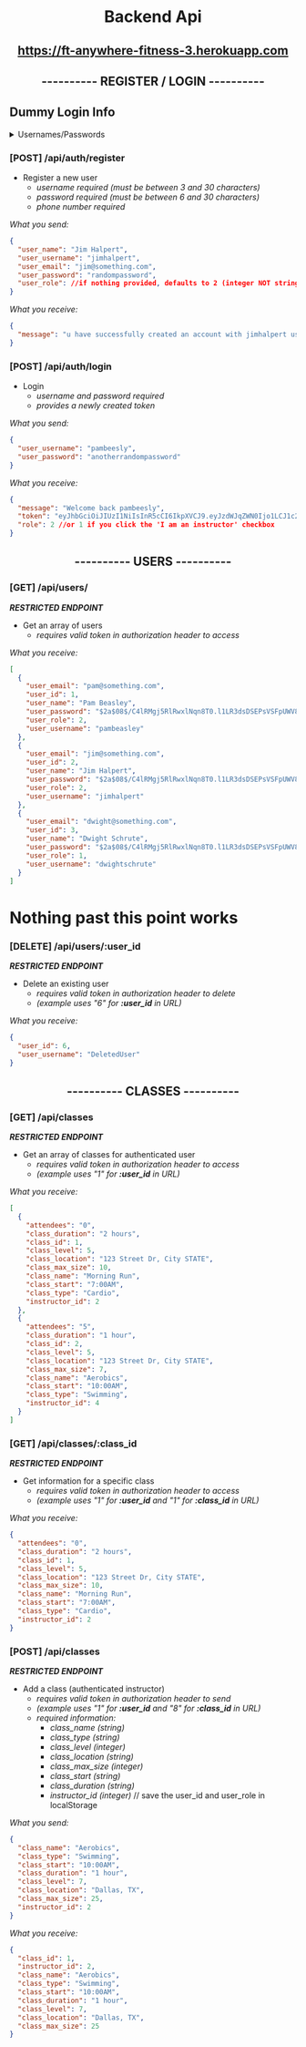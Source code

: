 # <p align="center">Backend Api</p>

## <p align="center">https://ft-anywhere-fitness-3.herokuapp.com</p>

## <p align="center">---------- REGISTER / LOGIN ----------</p>

## Dummy Login Info

<details>
<summary>Usernames/Passwords</summary>

```json
[
  {
    "user_username": "jimhalpert",
    "user_password": "randompassword"
  },
  {
    "user_username": "pambeesly",
    "user_password": "anotherrandompassword"
  },
  {
    "user_username": "dwightschrute",
    "user_password": "somethingrandom"
  }
]
```

</details>

### [POST] /api/auth/register

- Register a new user
  - _username required (must be between 3 and 30 characters)_
  - _password required (must be between 6 and 30 characters)_
  - _phone number required_

_What you send:_

```json
{
  "user_name": "Jim Halpert",
  "user_username": "jimhalpert",
  "user_email": "jim@something.com",
  "user_password": "randompassword",
  "user_role": //if nothing provided, defaults to 2 (integer NOT string) | 1 = instructor, 2 = client
}
```

_What you receive:_

```json
{
  "message": "u have successfully created an account with jimhalpert username"
}
```

### [POST] /api/auth/login

- Login
  - _username and password required_
  - _provides a newly created token_

_What you send:_

```json
{
  "user_username": "pambeesly",
  "user_password": "anotherrandompassword"
}
```

_What you receive:_

```json
{
  "message": "Welcome back pambeesly",
  "token": "eyJhbGciOiJIUzI1NiIsInR5cCI6IkpXVCJ9.eyJzdWJqZWN0Ijo1LCJ1c2VybmFtZSI6Ik5ld1VzZXIiLCJpYXQiOjE2MjcyNjY4MDYsImV4cCI6MTYyNzM1MzIwNn0.J1dFd3ghUPYVTodsaAU3Bg2RRcmYM_1oOe-96nvLLUg",
  "role": 2 //or 1 if you click the 'I am an instructor' checkbox
}
```

##

## <p align="center">---------- USERS ----------</p>

### [GET] /api/users/

**_RESTRICTED ENDPOINT_**

- Get an array of users
  - _requires valid token in authorization header to access_

_What you receive:_

```json
[
  {
    "user_email": "pam@something.com",
    "user_id": 1,
    "user_name": "Pam Beasley",
    "user_password": "$2a$08$/C4lRMgj5RlRwxlNqn8T0.l1LR3dsDSEPsVSFpUWV8Mry.HWbqZN.",
    "user_role": 2,
    "user_username": "pambeasley"
  },
  {
    "user_email": "jim@something.com",
    "user_id": 2,
    "user_name": "Jim Halpert",
    "user_password": "$2a$08$/C4lRMgj5RlRwxlNqn8T0.l1LR3dsDSEPsVSFpUWV8Mry.HWbqZN.",
    "user_role": 2,
    "user_username": "jimhalpert"
  },
  {
    "user_email": "dwight@something.com",
    "user_id": 3,
    "user_name": "Dwight Schrute",
    "user_password": "$2a$08$/C4lRMgj5RlRwxlNqn8T0.l1LR3dsDSEPsVSFpUWV8Mry.HWbqZN.",
    "user_role": 1,
    "user_username": "dwightschrute"
  }
]
```

# Nothing past this point works

### [DELETE] /api/users/:user_id

**_RESTRICTED ENDPOINT_**

- Delete an existing user
  - _requires valid token in authorization header to delete_
  - _(example uses "6" for **:user_id** in URL)_

_What you receive:_

```json
{
  "user_id": 6,
  "user_username": "DeletedUser"
}
```

##

## <p align="center">---------- CLASSES ----------</p>

### [GET] /api/classes

**_RESTRICTED ENDPOINT_**

- Get an array of classes for authenticated user
  - _requires valid token in authorization header to access_
  - _(example uses "1" for **:user_id** in URL)_

_What you receive:_

```json
[
  {
    "attendees": "0",
    "class_duration": "2 hours",
    "class_id": 1,
    "class_level": 5,
    "class_location": "123 Street Dr, City STATE",
    "class_max_size": 10,
    "class_name": "Morning Run",
    "class_start": "7:00AM",
    "class_type": "Cardio",
    "instructor_id": 2
  },
  {
    "attendees": "5",
    "class_duration": "1 hour",
    "class_id": 2,
    "class_level": 5,
    "class_location": "123 Street Dr, City STATE",
    "class_max_size": 7,
    "class_name": "Aerobics",
    "class_start": "10:00AM",
    "class_type": "Swimming",
    "instructor_id": 4
  }
]
```

### [GET] /api/classes/:class_id

**_RESTRICTED ENDPOINT_**

- Get information for a specific class
  - _requires valid token in authorization header to access_
  - _(example uses "1" for **:user_id** and "1" for **:class_id** in URL)_

_What you receive:_

```json
{
  "attendees": "0",
  "class_duration": "2 hours",
  "class_id": 1,
  "class_level": 5,
  "class_location": "123 Street Dr, City STATE",
  "class_max_size": 10,
  "class_name": "Morning Run",
  "class_start": "7:00AM",
  "class_type": "Cardio",
  "instructor_id": 2
}
```

### [POST] /api/classes

**_RESTRICTED ENDPOINT_**

- Add a class (authenticated instructor)
  - _requires valid token in authorization header to send_
  - _(example uses "1" for **:user_id** and "8" for **:class_id** in URL)_
  - _required information:_
    - _class_name (string)_
    - _class_type (string)_
    - _class_level (integer)_
    - _class_location (string)_
    - _class_max_size (integer)_
    - _class_start (string)_
    - _class_duration (string)_
    - _instructor_id (integer)_ // save the user_id and user_role in localStorage

_What you send:_

```json
{
  "class_name": "Aerobics",
  "class_type": "Swimming",
  "class_start": "10:00AM",
  "class_duration": "1 hour",
  "class_level": 7,
  "class_location": "Dallas, TX",
  "class_max_size": 25,
  "instructor_id": 2
}
```

_What you receive:_

```json
{
  "class_id": 1,
  "instructor_id": 2,
  "class_name": "Aerobics",
  "class_type": "Swimming",
  "class_start": "10:00AM",
  "class_duration": "1 hour",
  "class_level": 7,
  "class_location": "Dallas, TX",
  "class_max_size": 25
}
```
